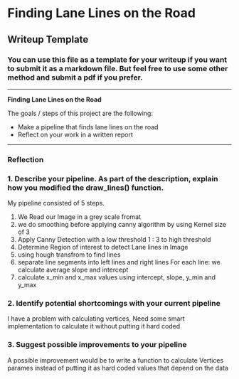 # **Finding Lane Lines on the Road** 

## Writeup Template

### You can use this file as a template for your writeup if you want to submit it as a markdown file. But feel free to use some other method and submit a pdf if you prefer.

---

**Finding Lane Lines on the Road**

The goals / steps of this project are the following:
* Make a pipeline that finds lane lines on the road
* Reflect on your work in a written report


[//]: # (Image References)

[image1]: ./examples/grayscale.jpg "Grayscale"

---

### Reflection

### 1. Describe your pipeline. As part of the description, explain how you modified the draw_lines() function.

My pipeline consisted of 5 steps.
1) We Read our Image in a grey scale fromat
2) we do smoothing before applying canny algorithm by using Kernel size of 3
3) Apply Canny Detection with a low threshold 1 : 3 to high threshold 
4) Determine Region of interest to detect Lane lines in Image
5) using hough transfrom to find lines
6) separate line segments into left lines and right lines
    For each line:
     we calculate average slope and intercept
7) calculate x_min and x_max values using intercept, slope, y_min and y_max


### 2. Identify potential shortcomings with your current pipeline

I have a problem with calculating vertices, Need some smart implementation to calculate it without putting it hard coded

### 3. Suggest possible improvements to your pipeline

A possible improvement would be to write a function to calculate Vertices parames instead of putting it as hard coded values that depend on the data

